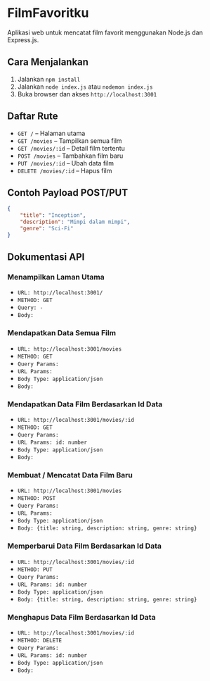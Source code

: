 # FilmFavoritku

Aplikasi web untuk mencatat film favorit menggunakan Node.js dan Express.js.

## Cara Menjalankan

1. Jalankan `npm install`
2. Jalankan `node index.js` atau `nodemon index.js`
3. Buka browser dan akses `http://localhost:3001`

## Daftar Rute

- `GET /` – Halaman utama
- `GET /movies` – Tampilkan semua film
- `GET /movies/:id` – Detail film tertentu
- `POST /movies` – Tambahkan film baru
- `PUT /movies/:id` – Ubah data film
- `DELETE /movies/:id` – Hapus film

## Contoh Payload POST/PUT

```json
{
	"title": "Inception",
	"description": "Mimpi dalam mimpi",
	"genre": "Sci-Fi"
}
```

## Dokumentasi API

### Menampilkan Laman Utama

- `URL: http://localhost:3001/`
- `METHOD: GET`
- `Query: -`
- `Body: `

### Mendapatkan Data Semua Film

- `URL: http://localhost:3001/movies`
- `METHOD: GET`
- `Query Params: `
- `URL Params: `
- `Body Type: application/json`
- `Body: `

### Mendapatkan Data Film Berdasarkan Id Data

- `URL: http://localhost:3001/movies/:id`
- `METHOD: GET`
- `Query Params: `
- `URL Params: id: number`
- `Body Type: application/json`
- `Body: `

### Membuat / Mencatat Data Film Baru

- `URL: http://localhost:3001/movies`
- `METHOD: POST`
- `Query Params: `
- `URL Params: `
- `Body Type: application/json`
- `Body: {title: string, description: string, genre: string}`

### Memperbarui Data Film Berdasarkan Id Data

- `URL: http://localhost:3001/movies/:id`
- `METHOD: PUT`
- `Query Params: `
- `URL Params: id: number`
- `Body Type: application/json`
- `Body: {title: string, description: string, genre: string}`

### Menghapus Data Film Berdasarkan Id Data

- `URL: http://localhost:3001/movies/:id`
- `METHOD: DELETE`
- `Query Params: `
- `URL Params: id: number`
- `Body Type: application/json`
- `Body: `
